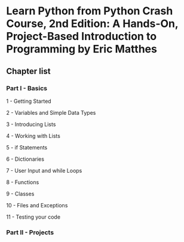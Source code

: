 # Learn Python from Python Crash Course, 2nd Edition: A Hands-On, Project-Based Introduction to Programming by Eric Matthes

## Chapter list

### Part I - Basics

1 - Getting Started

2 - Variables and Simple Data Types

3 - Introducing Lists

4 - Working with Lists

5 - if Statements

6 - Dictionaries

7 - User Input and while Loops

8 - Functions

9 - Classes

10 - Files and Exceptions

11 - Testing your code

### Part II - Projects